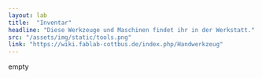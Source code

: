 ```yaml
---
layout: lab
title:  "Inventar"
headline: "Diese Werkzeuge und Maschinen findet ihr in der Werkstatt."
src: "/assets/img/static/tools.png"
link: "https://wiki.fablab-cottbus.de/index.php/Handwerkzeug"
---
```

empty

